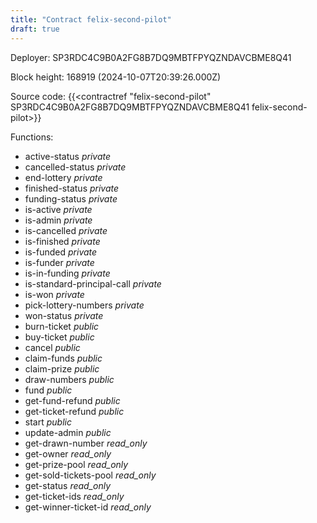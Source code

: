 ```yaml
---
title: "Contract felix-second-pilot"
draft: true
---
```

Deployer: SP3RDC4C9B0A2FG8B7DQ9MBTFPYQZNDAVCBME8Q41


 



Block height: 168919 (2024-10-07T20:39:26.000Z)

Source code: {{<contractref "felix-second-pilot" SP3RDC4C9B0A2FG8B7DQ9MBTFPYQZNDAVCBME8Q41 felix-second-pilot>}}

Functions:

* active-status _private_
* cancelled-status _private_
* end-lottery _private_
* finished-status _private_
* funding-status _private_
* is-active _private_
* is-admin _private_
* is-cancelled _private_
* is-finished _private_
* is-funded _private_
* is-funder _private_
* is-in-funding _private_
* is-standard-principal-call _private_
* is-won _private_
* pick-lottery-numbers _private_
* won-status _private_
* burn-ticket _public_
* buy-ticket _public_
* cancel _public_
* claim-funds _public_
* claim-prize _public_
* draw-numbers _public_
* fund _public_
* get-fund-refund _public_
* get-ticket-refund _public_
* start _public_
* update-admin _public_
* get-drawn-number _read_only_
* get-owner _read_only_
* get-prize-pool _read_only_
* get-sold-tickets-pool _read_only_
* get-status _read_only_
* get-ticket-ids _read_only_
* get-winner-ticket-id _read_only_
